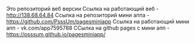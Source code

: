 Это репозиторий веб версии
Ссылка на работающий веб - http://138.68.64.84
Ссылка на репозиторий мини аппа - https://github.com/PsssUm/pagesminiapp
Ссылка на работающий мини апп - vk.com/app7595788
ССылка на github pages с мини апп - https://psssum.github.io/pagesminiapp/

